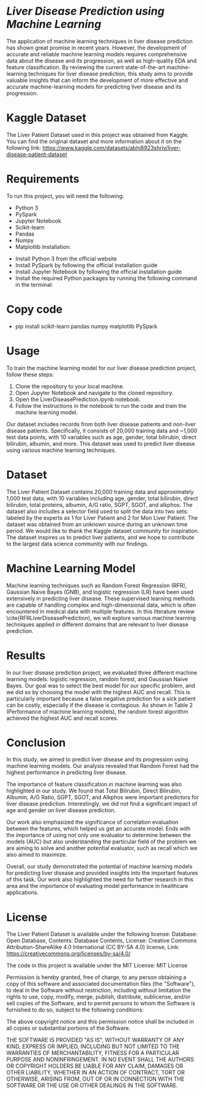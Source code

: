 # _**Liver Disease Prediction using Machine Learning**_


The application of machine learning techniques in liver disease prediction has shown great promise in recent years. However, the development of accurate and reliable machine learning models requires comprehensive data about the disease and its progression, as well as high-quality EDA and feature classification. By reviewing the current state-of-the-art machine-learning techniques for liver disease prediction, this study aims to provide valuable insights that can inform the development of more effective and accurate machine-learning models for predicting liver disease and its progression.

# **Kaggle Dataset**

The Liver Patient Dataset used in this project was obtained from Kaggle. You can find the original dataset and more information about it on the following link:
https://www.kaggle.com/datasets/abhi8923shriv/liver-disease-patient-dataset

# **Requirements**

To run this project, you will need the following:

* Python 3
* PySpark
* Jupyter Notebook
* Scikit-learn
* Pandas
* Numpy
* Matplotlib
Installation:

- Install Python 3 from the official website
- Install PySpark by following the official installation guide
- Install Jupyter Notebook by following the official installation guide
- Install the required Python packages by running the following command in the terminal:

# **Copy code**
* pip install scikit-learn pandas numpy matplotlib PySpark 


# **Usage**

To train the machine learning model for our liver disease prediction project, follow these steps:

1. Clone the repository to your local machine.
2. Open Jupyter Notebook and navigate to the cloned repository.
3. Open the LiverDiseasePrediction.ipynb notebook.
4. Follow the instructions in the notebook to run the code and train the machine learning model.

Our dataset includes records from both liver disease patients and non-liver disease patients. Specifically, it consists of 20,000 training data and ~1,000 test data points, with 10 variables such as age, gender, total bilirubin, direct bilirubin, albumin, and more. This dataset was used to predict liver disease using various machine learning techniques.


# **Dataset**

The Liver Patient Dataset contains 20,000 training data and approximately 1,000 test data, with 10 variables including age, gender, total bilirubin, direct bilirubin, total proteins, albumin, A/G ratio, SGPT, SGOT, and alkphos. The dataset also includes a selector field used to split the data into two sets: labeled by the experts as 1 for Liver Patient and 2 for Mon Liver Patient. The dataset was obtained from an unknown source during an unknown time period. We would like to thank the Kaggle dataset community for inspiration. The dataset inspires us to predict liver patients, and we hope to contribute to the largest data science community with our findings.

# **Machine Learning Model**

Machine learning techniques such as Random Forest Regression (RFR), Gaussian Naive Bayes (GNB), and logistic regression (LR) have been used extensively in predicting liver disease. These supervised learning methods are capable of handling complex and high-dimensional data, which is often encountered in medical data with multiple features. In this literature review \cite{RFRLiverDiseasePrediction}, we will explore various machine learning techniques applied in different domains that are relevant to liver disease prediction.

# **Results**

In our liver disease prediction project, we evaluated three different machine learning models: logistic regression, random forest, and Gaussian Naive Bayes. Our goal was to select the best model for our specific problem, and we did so by choosing the model with the highest AUC and recall. This is particularly important because a false negative prediction for a sick patient can be costly, especially if the disease is contagious. As shown in Table 2 (Performance of machine learning models), the random forest algorithm achieved the highest AUC and recall scores.

# **Conclusion**

In this study, we aimed to predict liver disease and its progression using machine learning models. Our analysis revealed that Random Forest had the highest performance in predicting liver disease.   

The importance of feature classification in machine learning was also highlighted in our study. We found that Total Bilirubin, Direct Bilirubin, Albumin, A/G Ratio, SGPT, SGOT, and Alkphos were important predictors for liver disease prediction. Interestingly, we did not find a significant impact of age and gender on liver disease prediction.

Our work also emphasized the significance of correlation evaluation between the features, which helped us get an accurate model. Ends with the importance of using not only one evaluator to determine between the models (AUC) but also understanding the particular field of the problem we are aiming to solve and another potential evaluator, such as recall which we also aimed to maximize.

Overall, our study demonstrated the potential of machine learning models for predicting liver disease and provided insights into the important features of this task. Our work also highlighted the need for further research in this area and the importance of evaluating model performance in healthcare applications.


# **License**

The Liver Patient Dataset is available under the following license:
Database: Open Database, Contents: Database Contents, License: Creative Commons Attribution-ShareAlike 4.0 International (CC BY-SA 4.0) license, Link: https://creativecommons.org/licenses/by-sa/4.0/

The code in this project is available under the MIT License:
MIT License

Permission is hereby granted, free of charge, to any person obtaining a copy of this software and associated documentation files (the "Software"), to deal in the Software without restriction, including without limitation the rights to use, copy, modify, merge, publish, distribute, sublicense, and/or sell copies of the Software, and to permit persons to whom the Software is furnished to do so, subject to the following conditions:

The above copyright notice and this permission notice shall be included in all copies or substantial portions of the Software.

THE SOFTWARE IS PROVIDED "AS IS", WITHOUT WARRANTY OF ANY KIND, EXPRESS OR IMPLIED, INCLUDING BUT NOT LIMITED TO THE WARRANTIES OF MERCHANTABILITY, FITNESS FOR A PARTICULAR PURPOSE AND NONINFRINGEMENT. IN NO EVENT SHALL THE AUTHORS OR COPYRIGHT HOLDERS BE LIABLE FOR ANY CLAIM, DAMAGES OR OTHER LIABILITY, WHETHER IN AN ACTION OF CONTRACT, TORT OR OTHERWISE, ARISING FROM, OUT OF OR IN CONNECTION WITH THE SOFTWARE OR THE USE OR OTHER DEALINGS IN THE SOFTWARE.
